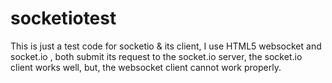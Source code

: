 socketiotest
============

This is just a test code for socketio & its client,
I use HTML5 websocket and socket.io , both submit its request to the socket.io server,
the socket.io client works well, but, the websocket client cannot work properly.
